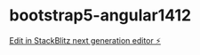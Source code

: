 # bootstrap5-angular1412

[Edit in StackBlitz next generation editor ⚡️](https://stackblitz.com/~/github.com/NirmalGit/bootstrap5-angular1412)